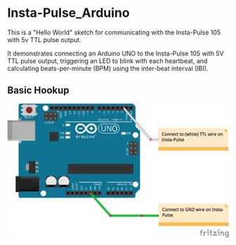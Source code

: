# Insta-Pulse_Arduino
This is a "Hello World" sketch for communicating with the Insta-Pulse 105 with 5v TTL pulse output.

It demonstrates connecting an Arduino UNO to the Insta-Pulse 105 with 5V TTL pulse output, triggering an LED to blink with each heartbeat, and calculating beats-per-minute (BPM) using the inter-beat interval (IBI).

## Basic Hookup

![Fritzing diagram connecting GND wire to GND and TTL wire to digital pin 2](Insta-Pulse_Arduino_bb.png?raw=true "Insta-Pulse_Arduino basic circuit")
